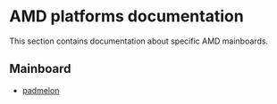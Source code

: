 # AMD platforms documentation

This section contains documentation about specific AMD mainboards.

## Mainboard

- [padmelon](padmelon/padmelon.md)
